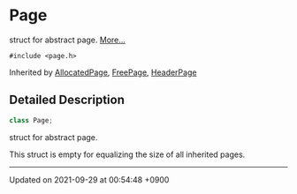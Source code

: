 

# Page



struct for abstract page.  [More...](#detailed-description)


`#include <page.h>`

Inherited by [AllocatedPage](/Classes/AllocatedPage), [FreePage](/Classes/FreePage), [HeaderPage](/Classes/HeaderPage)

## Detailed Description

```cpp
class Page;
```

struct for abstract page. 

This struct is empty for equalizing the size of all inherited pages. 

-------------------------------

Updated on 2021-09-29 at 00:54:48 +0900